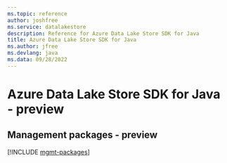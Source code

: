 ```yaml
---
ms.topic: reference
author: joshfree
ms.service: datalakestore
description: Reference for Azure Data Lake Store SDK for Java
title: Azure Data Lake Store SDK for Java
ms.author: jfree
ms.devlang: java
ms.data: 09/28/2022
---
```

# Azure Data Lake Store SDK for Java - preview

## Management packages - preview
[!INCLUDE [mgmt-packages](data-lake-store-mgmt-index.md)]